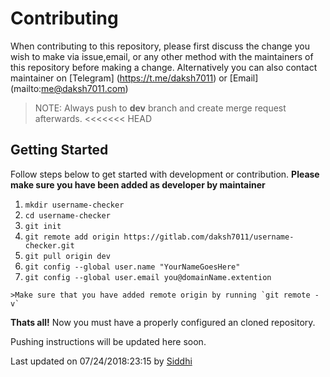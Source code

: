 # Contributing

When contributing to this repository, please first discuss the change you wish 
to make via issue,email, or any other method with the maintainers of this repository 
before making a change.
Alternatively you can also contact maintainer on [Telegram] (https://t.me/daksh7011) 
or [Email] (mailto:me@daksh7011.com)
>NOTE: Always push to **dev** branch and create merge request afterwards.
<<<<<<< HEAD

## Getting Started
  Follow steps below to get started with development or contribution.
  **Please make sure you have been added as developer by maintainer**
  1. `mkdir username-checker`
  2. `cd username-checker`
  3. `git init`
  4. `git remote add origin https://gitlab.com/daksh7011/username-checker.git`
  5. `git pull origin dev`
  6. `git config --global user.name "YourNameGoesHere"`
  7. `git config --global user.email you@domainName.extention`

    >Make sure that you have added remote origin by running `git remote -v`

  **Thats all!** Now you must have a properly configured an cloned repository.

Pushing instructions will be updated here soon.

Last updated on 07/24/2018:23:15 by [Siddhi](https://gitlab.com/echo-siddhi)
